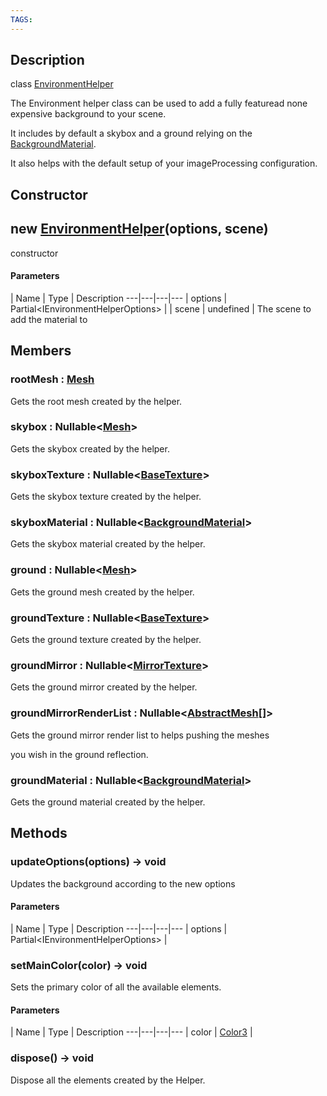 ```yaml
---
TAGS:
---
```

## Description

class [EnvironmentHelper](/classes/3.1/EnvironmentHelper)

The Environment helper class can be used to add a fully featuread none expensive background to your scene.

It includes by default a skybox and a ground relying on the [BackgroundMaterial](/classes/3.1/BackgroundMaterial).

It also helps with the default setup of your imageProcessing configuration.

## Constructor

## new [EnvironmentHelper](/classes/3.1/EnvironmentHelper)(options, scene)

constructor

#### Parameters
 | Name | Type | Description
---|---|---|---
 | options | Partial&lt;IEnvironmentHelperOptions&gt; | 
 | scene | undefined |  The scene to add the material to
## Members

### rootMesh : [Mesh](/classes/3.1/Mesh)

Gets the root mesh created by the helper.
### skybox : Nullable&lt;[Mesh](/classes/3.1/Mesh)&gt;

Gets the skybox created by the helper.
### skyboxTexture : Nullable&lt;[BaseTexture](/classes/3.1/BaseTexture)&gt;

Gets the skybox texture created by the helper.
### skyboxMaterial : Nullable&lt;[BackgroundMaterial](/classes/3.1/BackgroundMaterial)&gt;

Gets the skybox material created by the helper.
### ground : Nullable&lt;[Mesh](/classes/3.1/Mesh)&gt;

Gets the ground mesh created by the helper.
### groundTexture : Nullable&lt;[BaseTexture](/classes/3.1/BaseTexture)&gt;

Gets the ground texture created by the helper.
### groundMirror : Nullable&lt;[MirrorTexture](/classes/3.1/MirrorTexture)&gt;

Gets the ground mirror created by the helper.
### groundMirrorRenderList : Nullable&lt;[AbstractMesh](/classes/3.1/AbstractMesh)[]&gt;

Gets the ground mirror render list to helps pushing the meshes

you wish in the ground reflection.
### groundMaterial : Nullable&lt;[BackgroundMaterial](/classes/3.1/BackgroundMaterial)&gt;

Gets the ground material created by the helper.
## Methods

### updateOptions(options) &rarr; void

Updates the background according to the new options

#### Parameters
 | Name | Type | Description
---|---|---|---
 | options | Partial&lt;IEnvironmentHelperOptions&gt; | 

### setMainColor(color) &rarr; void

Sets the primary color of all the available elements.

#### Parameters
 | Name | Type | Description
---|---|---|---
 | color | [Color3](/classes/3.1/Color3) | 

### dispose() &rarr; void

Dispose all the elements created by the Helper.

